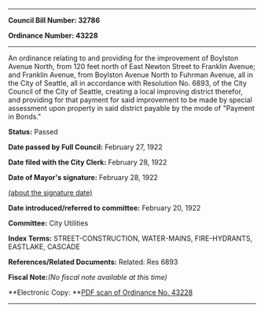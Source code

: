 

********

**Council Bill Number: 32786**
   
**Ordinance Number: 43228**
********

 An ordinance relating to and providing for the improvement of Boylston Avenue North, from 120 feet north of East Newton Street to Franklin Avenue; and Franklin Avenue, from Boylston Avenue North to Fuhrman Avenue, all in the City of Seattle, all in accordance with Resolution No. 6893, of the City Council of the City of Seattle, creating a local improving district therefor, and providing for that payment for said improvement to be made by special assessment upon property in said district payable by the mode of "Payment in Bonds."

**Status:** Passed
   
**Date passed by Full Council:** February 27, 1922
   
**Date filed with the City Clerk:** February 28, 1922
   
**Date of Mayor's signature:** February 28, 1922
   
[(about the signature date)](/~public/approvaldate.htm)
   
   
   
**Date introduced/referred to committee:** February 20, 1922
   
**Committee:** City Utilities
   
   
**Index Terms:** STREET-CONSTRUCTION, WATER-MAINS, FIRE-HYDRANTS, EASTLAKE, CASCADE

**References/Related Documents:** Related: Res 6893

**Fiscal Note:**_(No fiscal note available at this time)_

**Electronic Copy: **[PDF scan of Ordinance No. 43228](/~archives/Ordinances/Ord_43228.pdf)

********

